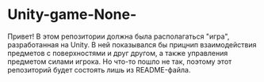 # Unity-game-None-
Привет! В этом репозитории должна была располагаться "игра", разработанная на Unity.
В ней показывался бы прицнип взаимодействия предметов с поверхностями и друг другом, а также управления предметом силами игрока.
Но что-то пошло не так, поэтому этот репозиторий будет состоять лишь из README-файла.
